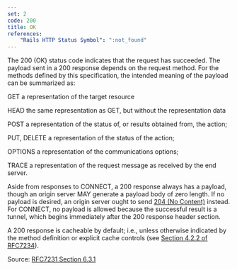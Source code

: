 ```yaml
---
set: 2
code: 200
title: OK
references:
    "Rails HTTP Status Symbol": ":not_found"
---
```


The 200 (OK) status code indicates that the request has succeeded. The payload 
sent in a 200 response depends on the request method. For the methods defined by 
this specification, the intended meaning of the payload can be summarized as:

GET a representation of the target resource

HEAD the same representation as GET, but without the representation data

POST a representation of the status of, or results obtained from, the action;

PUT, DELETE a representation of the status of the action;

OPTIONS a representation of the communications options;

TRACE a representation of the request message as received by the end server.

Aside from responses to CONNECT, a 200 response always has a payload, though an 
origin server MAY generate a payload body of zero length. If no payload is 
desired, an origin server ought to send [204 (No Content)](/204) instead.  For 
CONNECT, no payload is allowed because the successful result is a tunnel, which 
begins immediately after the 200 response header section.

A 200 response is cacheable by default; i.e., unless otherwise indicated by the 
method definition or explicit cache controls 
(see [Section 4.2.2 of RFC7234][1]).

Source: [RFC7231 Section 6.3.1][2]

[1]: <http://tools.ietf.org/html/rfc7234#section-4.2.2>
[2]: <http://tools.ietf.org/html/rfc7231#section-6.3.1>